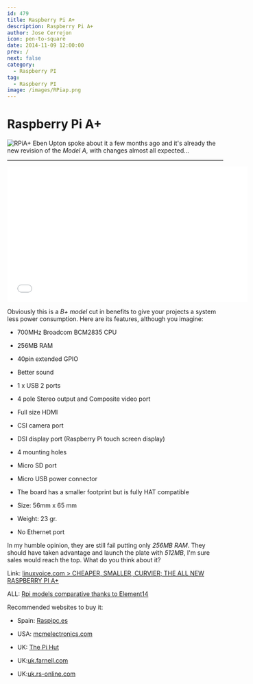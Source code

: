 ```yaml
---
id: 479
title: Raspberry Pi A+
description: Raspberry Pi A+
author: Jose Cerrejon
icon: pen-to-square
date: 2014-11-09 12:00:00
prev: /
next: false
category:
  - Raspberry PI
tag:
  - Raspberry PI
image: /images/RPiap.png
---
```


# Raspberry Pi A+

![RPiA+](/images/RPiap.png)
Eben Upton spoke about it a few months ago and it's already the new revision of the *Model A*, with changes almost all expected...

- - -
<iframe width="560" height="315" src="//www.youtube.com/embed/KTjZLagZwKQ" frameborder="0" allowfullscreen></iframe>

Obviously this is a *B+ model* cut in benefits to give your projects a system less power consumption. Here are its features, although you imagine:

* 700MHz Broadcom BCM2835 CPU

* 256MB RAM

* 40pin extended GPIO

* Better sound

* 1 x USB 2 ports

* 4 pole Stereo output and Composite video port

* Full size HDMI

* CSI camera port

* DSI display port (Raspberry Pi touch screen display)

* 4 mounting holes

* Micro SD port

* Micro USB power connector

* The board has a smaller footprint but is fully HAT compatible

* Size: 56mm x 65 mm

* Weight: 23 gr.

* No Ethernet port

In my humble opinion, they are still fail putting only *256MB RAM*. They should have taken advantage and launch the plate with *512MB*, I'm sure sales would reach the top. What do you think about it?

Link: [linuxvoice.com > CHEAPER, SMALLER, CURVIER; THE ALL NEW RASPBERRY PI A+](http://www.linuxvoice.com/raspberry-pi-model-a/)


ALL: [Rpi models comparative thanks to Element14](/res/Rpi%20Model%20Comparison.pdf)

Recommended websites to buy it:

* Spain: [Raspipc.es](http://www.raspipc.es/public/home/index.php?ver=tienda&accion=verArticulo&idProducto=1174)

* USA: [mcmelectronics.com](http://www.mcmelectronics.com/product/83-16459)

* UK: [The Pi Hut](http://thepihut.com/collections/new-products/products/raspberry-pi-model-a-a-plus)

* UK:[uk.farnell.com](http://uk.farnell.com/raspberry-pi/raspbrry-moda-256m/sbc-raspberry-pi-model-a-256mb/dp/2447906?Ntt=Model+A%2B)

* UK:[uk.rs-online.com](http://uk.rs-online.com/web/p/processor-microcontroller-development-kits/8332699/)